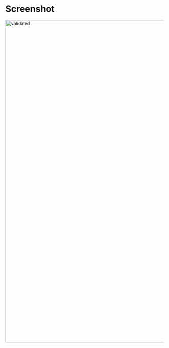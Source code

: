 # Screenshot
<img width="1025" alt="validated" src="https://user-images.githubusercontent.com/91338627/135779708-2c309702-a56f-4e65-9e88-5e065713e55d.png">


